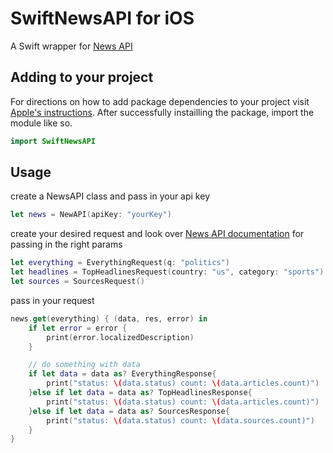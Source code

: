 # SwiftNewsAPI for iOS

A Swift wrapper for [News API](https://newsapi.org/)

## Adding to your project
For directions on how to add package dependencies to your project visit [Apple's instructions](https://developer.apple.com/documentation/xcode/adding_package_dependencies_to_your_app). 
After successfully instailling the package, import the module like so.
````swift
import SwiftNewsAPI
````

## Usage
create a NewsAPI class and pass in your api key
````swift
let news = NewAPI(apiKey: "yourKey")
````
create your desired request and look over [News API documentation](https://newsapi.org/docs) for passing in the right params
````swift 
let everything = EverythingRequest(q: "politics")
let headlines = TopHeadlinesRequest(country: "us", category: "sports")
let sources = SourcesRequest() 
````
pass in your request 
````swift 
news.get(everything) { (data, res, error) in
    if let error = error {
        print(error.localizedDescription)
    }

    // do something with data
    if let data = data as? EverythingResponse{
        print("status: \(data.status) count: \(data.articles.count)")
    }else if let data = data as? TopHeadlinesResponse{
        print("status: \(data.status) count: \(data.articles.count)")
    }else if let data = data as? SourcesResponse{
        print("status: \(data.status) count: \(data.sources.count)")
    }
}
````


